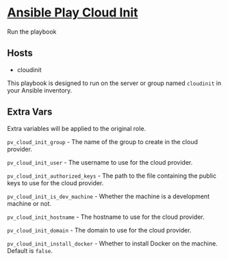 # [Ansible Play Cloud Init](/playbooks/cloudinit.yml)

Run the playbook

## Hosts

- cloudinit

This playbook is designed to run on the server or group named `cloudinit` in your Ansible inventory.

## Extra Vars

Extra variables will be applied to the original role.

`pv_cloud_init_group` - The name of the group to create in the cloud provider.

`pv_cloud_init_user` - The username to use for the cloud provider.

`pv_cloud_init_authorized_keys` - The path to the file containing the public keys to use for the cloud provider.

`pv_cloud_init_is_dev_machine` - Whether the machine is a development machine or not.

`pv_cloud_init_hostname` - The hostname to use for the cloud provider.

`pv_cloud_init_domain` - The domain to use for the cloud provider.

`pv_cloud_init_install_docker` - Whether to install Docker on the machine. Default is `false`.
